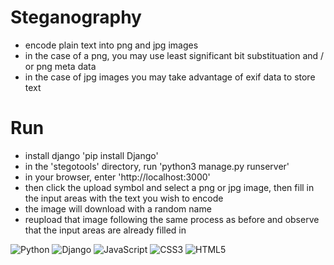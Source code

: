 # Steganography
- encode plain text into png and jpg images
- in the case of a png, you may use least significant bit substituation and / or png meta data
- in the case of jpg images you may take advantage of exif data to store text

# Run
- install django 'pip install Django'
- in the 'stegotools' directory, run 'python3 manage.py runserver'
- in your browser, enter 'http://localhost:3000'
- then click the upload symbol and select a png or jpg image, then fill in the input areas with the text you wish to encode
- the image will download with a random name
- reupload that image following the same process as before and observe that the input areas are already filled in

![Python](https://img.shields.io/badge/python-3670A0?style=for-the-badge&logo=python&logoColor=ffdd54)
![Django](https://img.shields.io/badge/django-%23092E20.svg?style=for-the-badge&logo=django&logoColor=white)
![JavaScript](https://img.shields.io/badge/javascript-%23323330.svg?style=for-the-badge&logo=javascript&logoColor=%23F7DF1E)
![CSS3](https://img.shields.io/badge/css3-%231572B6.svg?style=for-the-badge&logo=css3&logoColor=white)
![HTML5](https://img.shields.io/badge/html5-%23E34F26.svg?style=for-the-badge&logo=html5&logoColor=white)
